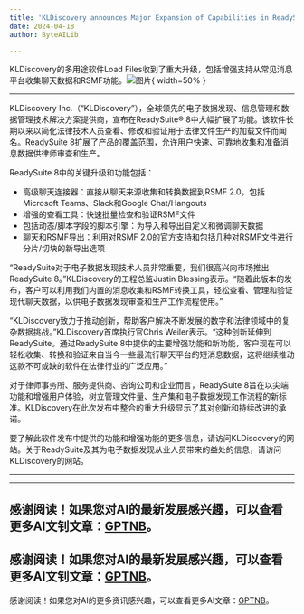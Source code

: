 ```yaml
---
title: 'KLDiscovery announces Major Expansion of Capabilities in ReadySuite® 8'
date: 2024-04-18
author: ByteAILib

---
```


KLDiscovery的多用途软件Load Files收到了重大升级，包括增强支持从常见消息平台收集聊天数据和RSMF功能。![图片](https://ai-techpark.com/wp-content/uploads/2020/06/Buyer-Guide-500x281-1.jpg){ width=50% }

---


KLDiscovery Inc.（“KLDiscovery”），全球领先的电子数据发现、信息管理和数据管理技术解决方案提供商，宣布在ReadySuite® 8中大幅扩展了功能。该软件长期以来以简化法律技术人员查看、修改和验证用于法律文件生产的加载文件而闻名。ReadySuite 8扩展了产品的覆盖范围，允许用户快速、可靠地收集和准备消息数据供律师审查和生产。

ReadySuite 8中的关键升级和功能包括：
- 高级聊天连接器：直接从聊天来源收集和转换数据到RSMF 2.0，包括Microsoft Teams、Slack和Google Chat/Hangouts
- 增强的查看工具：快速批量检查和验证RSMF文件
- 包括动态/脚本字段的脚本引擎：为导入和导出自定义和微调聊天数据
- 聊天和RSMF导出：利用对RSMF 2.0的官方支持和包括几种对RSMF文件进行分片/切块的新导出选项

“ReadySuite对于电子数据发现技术人员非常重要，我们很高兴向市场推出ReadySuite 8。”KLDiscovery的工程总监Justin Blessing表示。“随着此版本的发布，客户可以利用我们内置的消息收集和RSMF转换工具，轻松查看、管理和验证现代聊天数据，以供电子数据发现审查和生产工作流程使用。”

“KLDiscovery致力于推动创新，帮助客户解决不断发展的数字和法律领域中的复杂数据挑战。”KLDiscovery首席执行官Chris Weiler表示。“这种创新延伸到ReadySuite。通过ReadySuite 8中提供的主要增强功能和新功能，客户现在可以轻松收集、转换和验证来自当今一些最流行聊天平台的短消息数据，这将继续推动这款不可或缺的软件在法律行业的广泛应用。”

对于律师事务所、服务提供商、咨询公司和企业而言，ReadySuite 8旨在以尖端功能和增强用户体验，树立管理文件量、生产集和电子数据发现工作流程的新标准。KLDiscovery在此次发布中整合的重大升级显示了其对创新和持续改进的承诺。

要了解此软件发布中提供的功能和增强功能的更多信息，请访问KLDiscovery的网站。关于ReadySuite及其为电子数据发现从业人员带来的益处的信息，请访问KLDiscovery的网站。

---

---
感谢阅读！如果您对AI的最新发展感兴趣，可以查看更多AI文钊文章：[GPTNB](https://gptnb.com)。
---
感谢阅读！如果您对AI的最新发展感兴趣，可以查看更多AI文钊文章：[GPTNB](https://gptnb.com)。
---
感谢阅读！如果您对AI的更多资讯感兴趣，可以查看更多AI文章：[GPTNB](https://gptnb.com)。